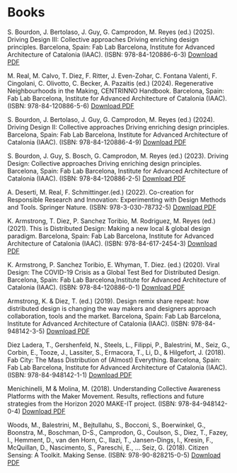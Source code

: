 # Books

S. Bourdon, J. Bertolaso, J. Guy, G. Camprodon, M. Reyes (ed.) (2025). Driving Design III: Collective approaches Driving enriching design principles. Barcelona, Spain: Fab Lab Barcelona, Institute for Advanced Architecture of Catalonia (IAAC). (ISBN: 978-84-120886-6-3) [Download PDF](https://distributeddesign.eu/wp-content/uploads/2025/03/2025_A4_DD-Book_c.pdf)

M. Real, M. Calvo, T. Diez, F. Ritter, J. Even-Zohar, C. Fontana Valenti, F. Cingolani, C. Olivotto, C. Becker, A. Pazaitis (ed.) (2024). Regenerative Neighbourhoods in the Making, CENTRINNO Handbook. Barcelona, Spain: Fab Lab Barcelona, Institute for Advanced Architecture of Catalonia (IAAC). (ISBN: 978-84-120886-5-6) [Download PDF](https://4029714156-files.gitbook.io/~/files/v0/b/gitbook-x-prod.appspot.com/o/spaces%2F-MaY3xJCRdTaQBT1sU2C%2Fuploads%2FZi99NrQOsnhHjc0b7AOl%2FCentrinno_Handbook_A5_compressed.pdf?alt=media&token=ab75b15b-8fe0-485e-ab81-5877a32ed0e1)

S. Bourdon, J. Bertolaso, J. Guy, G. Camprodon, M. Reyes (ed.) (2024). Driving Design II: Collective approaches Driving enriching design principles. Barcelona, Spain: Fab Lab Barcelona, Institute for Advanced Architecture of Catalonia (IAAC). (ISBN: 978-84-120886-4-9) [Download PDF](https://drive.google.com/file/d/1Fn0Il3spLcQ6d3Mdjzsl3H1SaOcS04O1/view)

S. Bourdon, J. Guy, S. Bosch, G. Camprodon, M. Reyes (ed.) (2023). Driving Design: Collective approaches Driving enriching design principles. Barcelona, Spain: Fab Lab Barcelona, Institute for Advanced Architecture of Catalonia (IAAC). (ISBN: 978-84-120886-2-5) [Download PDF](https://distributeddesign.eu/wp-content/uploads/2023/05/DDP_DrivingDesign.pdf)

A. Deserti, M. Real, F. Schmittinger.(ed.) (2022). Co-creation for Responsible Research and Innovation: Experimenting with Design Methods and Tools. Springer Nature. (ISBN:  978-3-030-78732-5) [Download PDF](https://library.oapen.org/bitstream/id/4bdeb1c7-014a-408f-a905-98e99d6938a6/978-3-030-78733-2.pdf)

K. Armstrong, T. Diez, P. Sanchez Toribio, M. Rodriguez, M. Reyes (ed.) (2021). This is
Distributed Design: Making a new local & global design paradigm. Barcelona, Spain: Fab Lab Barcelona, Institute for Advanced Architecture of Catalonia (IAAC). (ISBN: 978-84-617-2454-3) [Download PDF](https://distributeddesign.eu/wp-content/uploads/2022/06/This-Is-Distributed-Design-Book-2021.pdf)

K. Armstrong, P. Sanchez Toribio, E. Whyman, T. Diez. (ed.) (2020). Viral Design: The COVID-19 Crisis as a Global Test Bed for Distributed Design. Barcelona, Spain: Fab Lab Barcelona,Institute for Advanced Architecture of Catalonia (IAAC). (ISBN: 978-84-120886-0-1) [Download PDF](https://distributeddesign.eu/wp-content/uploads/2020/11/DistributedDesignBook_2020-online.pdf)

Armstrong, K. & Diez, T. (ed.) (2019). Design remix share repeat: how distributed design is changing the way makers and designers approach collaboration, tools and the market. Barcelona, Spain: Fab Lab Barcelona, Institute for Advanced Architecture of Catalonia (IAAC). (ISBN: 978-84-948142-3-5) [Download PDF](https://re.public.polimi.it/retrieve/handle/11311/1116059/453983/Distributed%20Design%20-%20Design%20Remix%20Share%20Repeat_iris.pdf)

Diez Ladera, T., Gershenfeld, N., Steels, L., Filippi, P., Balestrini, M., Seiz, G., Corbin, E., Tooze, J., Lassiter, S., Ermacora, T., Li, D., & Hilgefort, J. (2018). Fab City: The Mass Distribution of (Almost) Everything. Barcelona, Spain: Fab Lab Barcelona, Institute for Advanced Architecture of Catalonia (IAAC). (ISBN: 978-84-948142-1-1) [Download PDF](https://fablabbcn.org/wp-content/uploads/2020/09/Fab-City-The-Mass-Distribution-of-Almost-Everything.pdf)

Menichinelli, M & Molina, M. (2018). Understanding Collective Awareness Platforms with the Maker Movement. Results, reflections and future strategies from the Horizon 2020 MAKE-IT project. (ISBN: 978-84-948142-0-4) [Download PDF](https://zenodo.org/record/1182531) 

Woods, M., Balestrini, M., Bejtullahu, S., Bocconi, S., Boerwinkel, G., Boonstra, M., Boschman, D-S., Camprodon, G., Coulson, S., Diez, T., Fazey, I., Hemment, D., van den Horn, C., Ilazi, T., Jansen-Dings, I., Kresin, F., McQuillan, D., Nascimento, S., Pareschi, E., ... Seiz, G. (2018). Citizen Sensing: A Toolkit. Making Sense. (ISBN: 978-90-828215-0-5) [Download PDF](http://making-sense.eu/wp-content/uploads/2018/01/Citizen-Sensing-A-Toolkit.pdf) 

